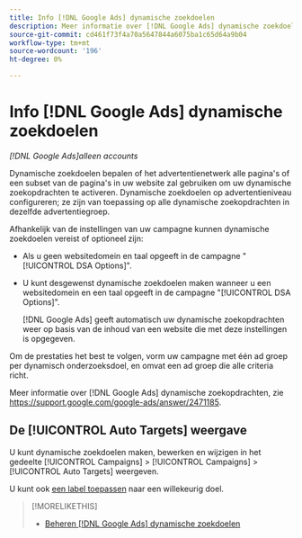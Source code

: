 ```yaml
---
title: Info [!DNL Google Ads] dynamische zoekdoelen
description: Meer informatie over [!DNL Google Ads] dynamische zoekdoelen.
source-git-commit: cd461f73f4a70a5647844a6075ba1c65d64a9b04
workflow-type: tm+mt
source-wordcount: '196'
ht-degree: 0%

---
```


# Info [!DNL Google Ads] dynamische zoekdoelen

*[!DNL Google Ads]alleen accounts*

Dynamische zoekdoelen bepalen of het advertentienetwerk alle pagina&#39;s of een subset van de pagina&#39;s in uw website zal gebruiken om uw dynamische zoekopdrachten te activeren. Dynamische zoekdoelen op advertentieniveau configureren; ze zijn van toepassing op alle dynamische zoekopdrachten in dezelfde advertentiegroep.

Afhankelijk van de instellingen van uw campagne kunnen dynamische zoekdoelen vereist of optioneel zijn:

* Als u geen websitedomein en taal opgeeft in de campagne &quot;[!UICONTROL DSA Options]&quot;.

* U kunt desgewenst dynamische zoekdoelen maken wanneer u een websitedomein en een taal opgeeft in de campagne &quot;[!UICONTROL DSA Options]&quot;.

   [!DNL Google Ads] geeft automatisch uw dynamische zoekopdrachten weer op basis van de inhoud van een website die met deze instellingen is opgegeven.

Om de prestaties het best te volgen, vorm uw campagne met één ad groep per dynamisch onderzoeksdoel, en omvat een ad groep die alle criteria richt.

Meer informatie over [!DNL Google Ads] dynamische zoekopdrachten, zie https://support.google.com/google-ads/answer/2471185.

## De [!UICONTROL Auto Targets] weergave

U kunt dynamische zoekdoelen maken, bewerken en wijzigen in het gedeelte [!UICONTROL Campaigns] > [!UICONTROL Campaigns] > [!UICONTROL Auto Targets] weergeven.

U kunt ook [een label toepassen](/help/search-social-commerce/campaign-management/label-classifications/classification-values-assign-campaign-management.md) naar een willekeurig doel.

>[!MORELIKETHIS]
>
>* [Beheren [!DNL Google Ads] dynamische zoekdoelen](dynamic-search-target-manage.md)

